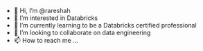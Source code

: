 - 👋 Hi, I’m @rareshah
- 👀 I’m interested in Databricks
- 🌱 I’m currently learning to be a Databricks certified professional
- 💞️ I’m looking to collaborate on data engineering
- 📫 How to reach me ...

<!---
rareshah/rareshah is a ✨ special ✨ repository because its `README.md` (this file) appears on your GitHub profile.
You can click the Preview link to take a look at your changes.
--->
